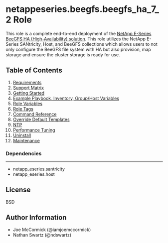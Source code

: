 netappeseries.beegfs.beegfs_ha_7_2 Role
=======================================
This role is a complete end-to-end deployment of the [NetApp E-Series BeeGFS HA (High-Availability) solution](https://blog.netapp.com/high-availability-beegfs). This role utilizes the NetApp E-Series SANtricity, Host, and BeeGFS collections which allows users to not only configure the BeeGFS file system with HA but also provision, map storage and ensure the cluster storage is ready for use.


## Table of Contents

1. [Requirements](docs/getting_started.md)
2. [Support Matrix](docs/support_matrix.md)
3. [Getting Started](docs/getting_started.md)
4. [Example Playbook, Inventory, Group/Host Variables](docs/getting_started.md)
5. [Role Variables](docs/role_variables.md)
6. [Role Tags](docs/role_tags.md)
7. [Command Reference](docs/command_reference)
8. [Override Default Templates](docs/override_default_templates.md)
9. [NTP](docs/ntp.md)
10. [Performance Tuning](docs/performance_tuning.md)
11. [Uninstall](docs/uninstall.md)
12. [Maintenance](docs/maintenance.md)

### Dependencies
------------
- netapp_eseries.santricity
- netapp_eseries.host

License
-------
BSD

Author Information
------------------
- Joe McCormick (@iamjoemccormick)
- Nathan Swartz (@ndswartz)
